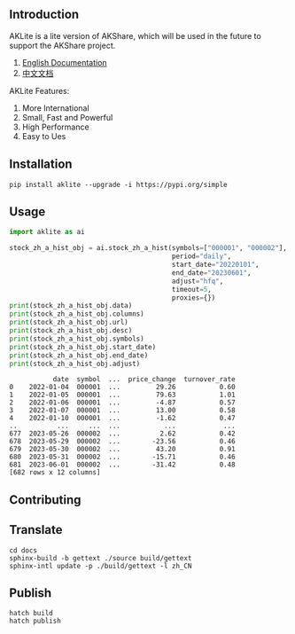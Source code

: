 ## Introduction

AKLite is a lite version of AKShare, which will be used in the future to support the AKShare project.

1. [English Documentation](https://aklite.readthedocs.io/)
2. [中文文档](https://aklite.readthedocs.io/zh_CN/latest/)

AKLite Features:
1. More International
2. Small, Fast and Powerful
3. High Performance
4. Easy to Ues

## Installation

```shell
pip install aklite --upgrade -i https://pypi.org/simple
```

## Usage

```python
import aklite as ai

stock_zh_a_hist_obj = ai.stock_zh_a_hist(symbols=["000001", "000002"],
                                         period="daily",
                                         start_date="20220101", 
                                         end_date="20230601",
                                         adjust="hfq",
                                         timeout=5,
                                         proxies={})
print(stock_zh_a_hist_obj.data)
print(stock_zh_a_hist_obj.columns)
print(stock_zh_a_hist_obj.url)
print(stock_zh_a_hist_obj.desc)
print(stock_zh_a_hist_obj.symbols)
print(stock_zh_a_hist_obj.start_date)
print(stock_zh_a_hist_obj.end_date)
print(stock_zh_a_hist_obj.adjust)
```

```shell
           date  symbol  ...  price_change  turnover_rate
0    2022-01-04  000001  ...         29.26           0.60
1    2022-01-05  000001  ...         79.63           1.01
2    2022-01-06  000001  ...         -4.87           0.57
3    2022-01-07  000001  ...         13.00           0.58
4    2022-01-10  000001  ...         -1.62           0.47
..          ...     ...  ...           ...            ...
677  2023-05-26  000002  ...          2.62           0.42
678  2023-05-29  000002  ...        -23.56           0.46
679  2023-05-30  000002  ...         43.20           0.91
680  2023-05-31  000002  ...        -15.71           0.46
681  2023-06-01  000002  ...        -31.42           0.48
[682 rows x 12 columns]
```

## Contributing

## Translate

```shell
cd docs
sphinx-build -b gettext ./source build/gettext
sphinx-intl update -p ./build/gettext -l zh_CN
```

## Publish

```shell
hatch build
hatch publish
```
